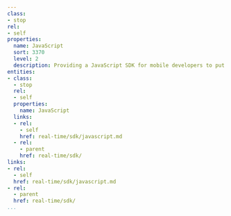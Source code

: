```yaml
---
class:
- stop
rel:
- self
properties:
  name: JavaScript
  sort: 3370
  level: 2
  description: Providing a JavaScript SDK for mobile developers to put to use.
entities:
- class:
  - stop
  rel:
  - self
  properties:
    name: JavaScript
  links:
  - rel:
    - self
    href: real-time/sdk/javascript.md
  - rel:
    - parent
    href: real-time/sdk/
links:
- rel:
  - self
  href: real-time/sdk/javascript.md
- rel:
  - parent
  href: real-time/sdk/
...
```

